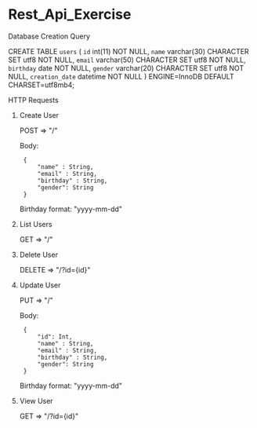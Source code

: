 # Rest_Api_Exercise

Database Creation Query

CREATE TABLE `users` (
  `id` int(11) NOT NULL,
  `name` varchar(30) CHARACTER SET utf8 NOT NULL,
  `email` varchar(50) CHARACTER SET utf8 NOT NULL,
  `birthday` date NOT NULL,
  `gender` varchar(20) CHARACTER SET utf8 NOT NULL,
  `creation_date` datetime NOT NULL
) ENGINE=InnoDB DEFAULT CHARSET=utf8mb4;



HTTP Requests

1. Create User

    POST => "/"

    Body:

        {
            "name" : String,
            "email" : String,
            "birthday" : String,
            "gender": String
        }

    Birthday format: "yyyy-mm-dd"


2. List Users

    GET => "/"


3. Delete User

    DELETE => "/?id={id}"


4. Update User

    PUT => "/"

    Body:

        {
            "id": Int,
            "name" : String,
            "email" : String,
            "birthday" : String,
            "gender": String
        }

    Birthday format: "yyyy-mm-dd"


5. View User

    GET => "/?id={id}"
